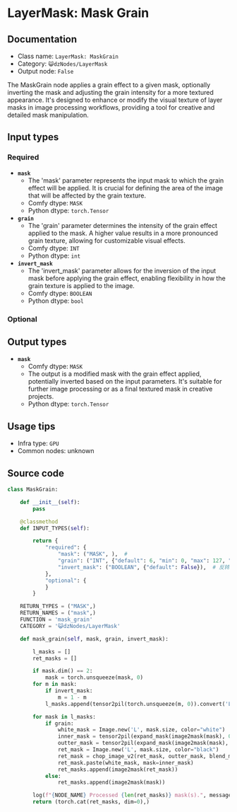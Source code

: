 # LayerMask: Mask Grain
## Documentation
- Class name: `LayerMask: MaskGrain`
- Category: `😺dzNodes/LayerMask`
- Output node: `False`

The MaskGrain node applies a grain effect to a given mask, optionally inverting the mask and adjusting the grain intensity for a more textured appearance. It's designed to enhance or modify the visual texture of layer masks in image processing workflows, providing a tool for creative and detailed mask manipulation.
## Input types
### Required
- **`mask`**
    - The 'mask' parameter represents the input mask to which the grain effect will be applied. It is crucial for defining the area of the image that will be affected by the grain texture.
    - Comfy dtype: `MASK`
    - Python dtype: `torch.Tensor`
- **`grain`**
    - The 'grain' parameter determines the intensity of the grain effect applied to the mask. A higher value results in a more pronounced grain texture, allowing for customizable visual effects.
    - Comfy dtype: `INT`
    - Python dtype: `int`
- **`invert_mask`**
    - The 'invert_mask' parameter allows for the inversion of the input mask before applying the grain effect, enabling flexibility in how the grain texture is applied to the image.
    - Comfy dtype: `BOOLEAN`
    - Python dtype: `bool`
### Optional
## Output types
- **`mask`**
    - Comfy dtype: `MASK`
    - The output is a modified mask with the grain effect applied, potentially inverted based on the input parameters. It's suitable for further image processing or as a final textured mask in creative projects.
    - Python dtype: `torch.Tensor`
## Usage tips
- Infra type: `GPU`
- Common nodes: unknown


## Source code
```python
class MaskGrain:

    def __init__(self):
        pass

    @classmethod
    def INPUT_TYPES(self):

        return {
            "required": {
                "mask": ("MASK", ),  #
                "grain": ("INT", {"default": 6, "min": 0, "max": 127, "step": 1}),
                "invert_mask": ("BOOLEAN", {"default": False}),  # 反转mask
            },
            "optional": {
            }
        }

    RETURN_TYPES = ("MASK",)
    RETURN_NAMES = ("mask",)
    FUNCTION = 'mask_grain'
    CATEGORY = '😺dzNodes/LayerMask'

    def mask_grain(self, mask, grain, invert_mask):

        l_masks = []
        ret_masks = []

        if mask.dim() == 2:
            mask = torch.unsqueeze(mask, 0)
        for m in mask:
            if invert_mask:
                m = 1 - m
            l_masks.append(tensor2pil(torch.unsqueeze(m, 0)).convert('L'))

        for mask in l_masks:
            if grain:
                white_mask = Image.new('L', mask.size, color="white")
                inner_mask = tensor2pil(expand_mask(image2mask(mask), 0 - grain, int(grain))).convert('L')
                outter_mask = tensor2pil(expand_mask(image2mask(mask), grain, int(grain * 2))).convert('L')
                ret_mask = Image.new('L', mask.size, color="black")
                ret_mask = chop_image_v2(ret_mask, outter_mask, blend_mode="dissolve", opacity=50).convert('L')
                ret_mask.paste(white_mask, mask=inner_mask)
                ret_masks.append(image2mask(ret_mask))
            else:
                ret_masks.append(image2mask(mask))

        log(f"{NODE_NAME} Processed {len(ret_masks)} mask(s).", message_type='finish')
        return (torch.cat(ret_masks, dim=0),)

```
